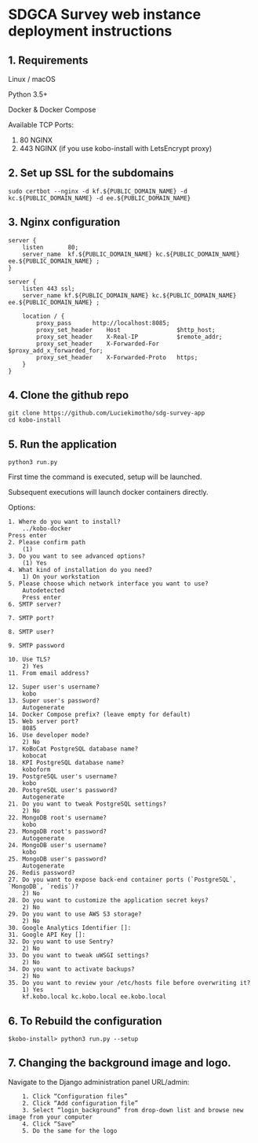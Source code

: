 # SDGCA Survey web instance deployment instructions

## 1. Requirements
Linux  / macOS 

Python 3.5+

Docker & Docker Compose

Available TCP Ports: 

1. 80 NGINX
2. 443 NGINX (if you use kobo-install with LetsEncrypt proxy)

## 2. Set up SSL for the subdomains
    sudo certbot --nginx -d kf.${PUBLIC_DOMAIN_NAME} -d kc.${PUBLIC_DOMAIN_NAME} -d ee.${PUBLIC_DOMAIN_NAME}

## 3. Nginx configuration
    server {
        listen       80;
        server_name  kf.${PUBLIC_DOMAIN_NAME} kc.${PUBLIC_DOMAIN_NAME} ee.${PUBLIC_DOMAIN_NAME} ;
    }

    server {
        listen 443 ssl;
        server_name kf.${PUBLIC_DOMAIN_NAME} kc.${PUBLIC_DOMAIN_NAME} ee.${PUBLIC_DOMAIN_NAME} ;

        location / {
            proxy_pass      http://localhost:8085;
            proxy_set_header    Host                $http_host;
            proxy_set_header    X-Real-IP           $remote_addr;
            proxy_set_header    X-Forwarded-For     $proxy_add_x_forwarded_for;
            proxy_set_header    X-Forwarded-Proto   https;
        }
    }

## 4. Clone the github repo
        
    git clone https://github.com/Luciekimotho/sdg-survey-app
    cd kobo-install 

## 5. Run the application
    python3 run.py
First time the command is executed, setup will be launched.

Subsequent executions will launch docker containers directly.

Options:

    1. Where do you want to install?
        ../kobo-docker
    Press enter
    2. Please confirm path
        (1) 
    3. Do you want to see advanced options?
        (1) Yes
    4. What kind of installation do you need?
        1) On your workstation
    5. Please choose which network interface you want to use?
        Autodetected
        Press enter
    6. SMTP server?

    7. SMTP port?

    8. SMTP user?

    9. SMTP password

    10. Use TLS?
        2) Yes
    11. From email address?

    12. Super user's username? 
        kobo
    13. Super user's password?
        Autogenerate
    14. Docker Compose prefix? (leave empty for default) 
    15. Web server port?
        8085
    16. Use developer mode?
        2) No
    17. KoBoCat PostgreSQL database name?
        kobocat
    18. KPI PostgreSQL database name?
        koboform
    19. PostgreSQL user's username?
        kobo
    20. PostgreSQL user's password?
        Autogenerate
    21. Do you want to tweak PostgreSQL settings?
        2) No
    22. MongoDB root's username?
        kobo
    23. MongoDB root's password?
        Autogenerate
    24. MongoDB user's username?
        kobo
    25. MongoDB user's password?
        Autogenerate
    26. Redis password?
    27. Do you want to expose back-end container ports (`PostgreSQL`, `MongoDB`, `redis`)?
        2) No
    28. Do you want to customize the application secret keys?
        2) No
    29. Do you want to use AWS S3 storage?
        2) No
    30. Google Analytics Identifier []: 
    31. Google API Key []: 
    32. Do you want to use Sentry?
        2) No
    33. Do you want to tweak uWSGI settings?
        2) No
    34. Do you want to activate backups?
        2) No
    35. Do you want to review your /etc/hosts file before overwriting it?
        1) Yes
        kf.kobo.local kc.kobo.local ee.kobo.local




## 6. To Rebuild the configuration
    $kobo-install> python3 run.py --setup


## 7. Changing the background image and logo. 
   Navigate to the Django administration panel URL/admin:

        1. Click “Configuration files”
        2. Click “Add configuration file”
        3. Select “login_background” from drop-down list and browse new image from your computer
        4. Click “Save”
        5. Do the same for the logo